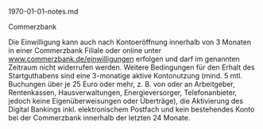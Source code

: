 1970-01-01-notes.md


Commerzbank

Die Einwilligung kann auch nach Kontoeröffnung innerhalb von 3 Monaten in einer Commerzbank Filiale oder online unter www.commerzbank.de/einwilligungen erfolgen und darf im genannten Zeitraum nicht widerrufen werden. Weitere Bedingungen für den Erhalt des Startguthabens sind eine 3-monatige aktive Kontonutzung (mind. 5 mtl. Buchungen über je 25 Euro oder mehr, z. B. von oder an Arbeitgeber, Rentenkassen, Hausverwaltungen, Energieversorger, Telefonanbieter, jedoch keine Eigenüberweisungen oder Überträge), die Aktivierung des Digital Bankings inkl. elektronischem Postfach und kein bestehendes Konto bei der Commerzbank innerhalb der letzten 24 Monate.

